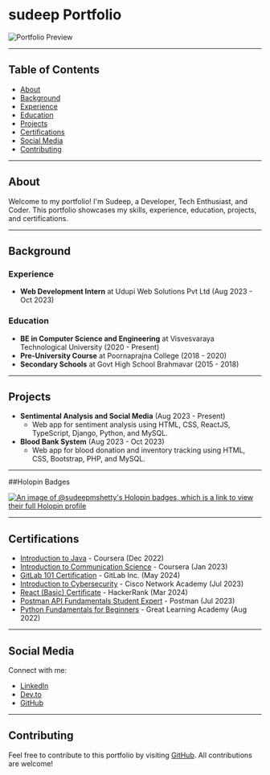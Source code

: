 # sudeep Portfolio

![Portfolio Preview](https://avatars.githubusercontent.com/u/86517389?v=4)

---

## Table of Contents

- [About](#about)
- [Background](#background)
- [Experience](#experience)
- [Education](#education)
- [Projects](#projects)
- [Certifications](#certifications)
- [Social Media](#social-media)
- [Contributing](#contributing)

---

## About

Welcome to my portfolio! I'm Sudeep, a Developer, Tech Enthusiast, and Coder. This portfolio showcases my skills, experience, education, projects, and certifications.

---

## Background

### Experience

- **Web Development Intern** at Udupi Web Solutions Pvt Ltd (Aug 2023 - Oct 2023)

### Education

- **BE in Computer Science and Engineering** at Visvesvaraya Technological University (2020 - Present)
- **Pre-University Course** at Poornaprajna College (2018 - 2020)
- **Secondary Schools** at Govt High School Brahmavar (2015 - 2018)

---

## Projects

- **Sentimental Analysis and Social Media** (Aug 2023 - Present)
  - Web app for sentiment analysis using HTML, CSS, ReactJS, TypeScript, Django, Python, and MySQL.
- **Blood Bank System** (Aug 2023 - Oct 2023)
  - Web app for blood donation and inventory tracking using HTML, CSS, Bootstrap, PHP, and MySQL.

---

##Holopin Badges

[![An image of @sudeepmshetty's Holopin badges, which is a link to view their full Holopin profile](https://holopin.me/sudeepmshetty)](https://holopin.io/@sudeepmshetty)

---

## Certifications

- [Introduction to Java](https://www.coursera.org/account/accomplishments/verify/4US8CGQB4KFW) - Coursera (Dec 2022)
- [Introduction to Communication Science](https://www.coursera.org/account/accomplishments/verify/C2ABTVUKV88S) - Coursera (Jan 2023)
- [GitLab 101 Certification](https://university.gitlab.com/c/xa4_TWijS_KeG-fziX0-6A) - GitLab Inc. (May 2024)
- [Introduction to Cybersecurity](https://www.credly.com/badges/1faa6068-b65c-4178-9a0f-607c7d5878ca/public_url) - Cisco Network Academy (Jul 2023)
- [React (Basic) Certificate](https://www.hackerrank.com/certificates/12f449ac5355) - HackerRank (Mar 2024)
- [Postman API Fundamentals Student Expert](https://badgr.com/public/assertions/pLVhgtgXSES-qMfU1mM2dg) - Postman (Jul 2023)
- [Python Fundamentals for Beginners](https://olympus.mygreatlearning.com/courses/12682/certificate) - Great Learning Academy (Aug 2022)

---

## Social Media

Connect with me:

- [LinkedIn](https://www.linkedin.com/in/sudeepmshetty6984/)
- [Dev.to](https://dev.to/sudeepmshetty)
- [GitHub](https://github.com/SUDEEP-M-SHETTY)

---

## Contributing

Feel free to contribute to this portfolio by visiting [GitHub](https://github.com/SUDEEP-M-SHETTY/Portfolio). All contributions are welcome!
